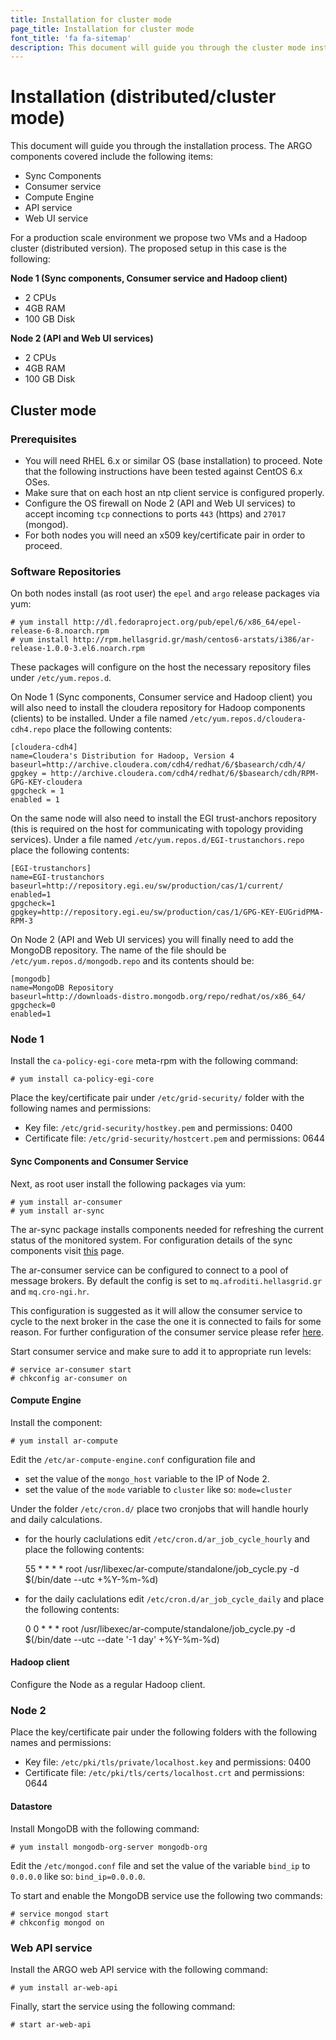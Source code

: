 ```yaml
---
title: Installation for cluster mode
page_title: Installation for cluster mode
font_title: 'fa fa-sitemap'
description: This document will guide you through the cluster mode installation process. 
---
```


# Installation (distributed/cluster mode)

This document will guide you through the installation process. The ARGO components covered include the following items:

- Sync Components
- Consumer service
- Compute Engine
- API service
- Web UI service

For a production scale environment we propose two VMs and a Hadoop cluster (distributed version). The proposed setup in this case is the following:

<strong>Node 1 (Sync components, Consumer service and Hadoop client)</strong>

 - 2 CPUs
 - 4GB RAM
 - 100 GB Disk

<strong>Node 2 (API and Web UI services)</strong>

 - 2 CPUs
 - 4GB RAM
 - 100 GB Disk


## Cluster mode

### Prerequisites

- You will need RHEL 6.x or similar OS (base installation) to proceed. Note that the following instructions have been tested against CentOS 6.x OSes. 
- Make sure that on each host an ntp client service is configured properly. 
- Configure the OS firewall on Node 2 (API and Web UI services) to accept incoming `tcp` connections to ports `443` (https) and `27017` (mongod).
- For both nodes you will need an x509 key/certificate pair in order to proceed. 

### Software Repositories

On both nodes install (as root user) the `epel` and `argo` release packages via yum:

    # yum install http://dl.fedoraproject.org/pub/epel/6/x86_64/epel-release-6-8.noarch.rpm
    # yum install http://rpm.hellasgrid.gr/mash/centos6-arstats/i386/ar-release-1.0.0-3.el6.noarch.rpm

These packages will configure on the host the necessary repository files under `/etc/yum.repos.d`.

On Node 1 (Sync components, Consumer service and Hadoop client) you will also need to install the cloudera repository for Hadoop components (clients) to be installed. Under a file named `/etc/yum.repos.d/cloudera-cdh4.repo` place the following contents:

    [cloudera-cdh4]
    name=Cloudera's Distribution for Hadoop, Version 4
    baseurl=http://archive.cloudera.com/cdh4/redhat/6/$basearch/cdh/4/
    gpgkey = http://archive.cloudera.com/cdh4/redhat/6/$basearch/cdh/RPM-GPG-KEY-cloudera
    gpgcheck = 1
    enabled = 1

On the same node will also need to install the EGI trust-anchors repository (this is required on the host for communicating with topology providing services). Under a file named `/etc/yum.repos.d/EGI-trustanchors.repo` place the following contents:

    [EGI-trustanchors]
    name=EGI-trustanchors
    baseurl=http://repository.egi.eu/sw/production/cas/1/current/
    enabled=1
    gpgcheck=1
    gpgkey=http://repository.egi.eu/sw/production/cas/1/GPG-KEY-EUGridPMA-RPM-3

On Node 2 (API and Web UI services) you will finally need to add the MongoDB repository. The name of the file should be `/etc/yum.repos.d/mongodb.repo` and its contents should be:

    [mongodb]
    name=MongoDB Repository
    baseurl=http://downloads-distro.mongodb.org/repo/redhat/os/x86_64/
    gpgcheck=0
    enabled=1

### Node 1

Install the `ca-policy-egi-core` meta-rpm with the following command:

    # yum install ca-policy-egi-core

Place the key/certificate pair under `/etc/grid-security/` folder with the following names and permissions:

* Key file: `/etc/grid-security/hostkey.pem` and permissions: 0400
* Certificate file: `/etc/grid-security/hostcert.pem` and permissions: 0644

#### Sync Components and Consumer Service

Next, as root user install the following packages via yum:

    # yum install ar-consumer
    # yum install ar-sync

The ar-sync package installs components needed for refreshing the current status of the monitored system. For configuration details of the sync components visit [this][l1] page. 

[l1]: /guides/sync/

The ar-consumer service can be configured to connect to a pool of message brokers. By default the config is set to `mq.afroditi.hellasgrid.gr` and `mq.cro-ngi.hr`. 

This configuration is suggested as it will allow the consumer service to cycle to the next broker in the case the one it is connected to fails for some reason. For further configuration of the consumer service please refer [here][l2]. 

[l2]: /guides/consumer/

Start consumer service and make sure to add it to appropriate run levels:

    # service ar-consumer start
    # chkconfig ar-consumer on

#### Compute Engine

Install the component:

    # yum install ar-compute

Edit the `/etc/ar-compute-engine.conf` configuration file and 

- set the value of the `mongo_host` variable to the IP of Node 2.
- set the value of the `mode` variable to `cluster` like so: `mode=cluster`

Under the folder `/etc/cron.d/` place two cronjobs that will handle hourly and daily calculations. 

- for the hourly caclulations edit `/etc/cron.d/ar_job_cycle_hourly` and place the following contents:

    55 * * * * root /usr/libexec/ar-compute/standalone/job_cycle.py -d $(/bin/date --utc  +\%Y-\%m-\%d)

- for the daily caclulations edit `/etc/cron.d/ar_job_cycle_daily` and place the following contents:

    0 0 * * * root /usr/libexec/ar-compute/standalone/job_cycle.py -d $(/bin/date --utc --date '-1 day' +\%Y-\%m-\%d)

#### Hadoop client

Configure the Node as a regular Hadoop client. 

### Node 2

Place the key/certificate pair under the following folders with the following names and permissions:

* Key file: `/etc/pki/tls/private/localhost.key` and permissions: 0400
* Certificate file: `/etc/pki/tls/certs/localhost.crt` and permissions: 0644

#### Datastore

Install MongoDB with the following command:

    # yum install mongodb-org-server mongodb-org

Edit the `/etc/mongod.conf` file and set the value of the variable `bind_ip` to `0.0.0.0` like so: `bind_ip=0.0.0.0`.

To start and enable the MongoDB service use the following two commands:

    # service mongod start
    # chkconfig mongod on


### Web API service


Install the ARGO web API service with the following command:

    # yum install ar-web-api

Finally, start the service using the following command:

    # start ar-web-api

